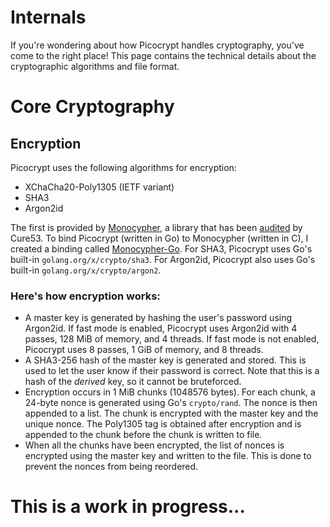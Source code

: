 # Internals
If you're wondering about how Picocrypt handles cryptography, you've come to the right place! This page contains the technical details about the cryptographic algorithms and file format.

# Core Cryptography
## Encryption
Picocrypt uses the following algorithms for encryption:
- XChaCha20-Poly1305 (IETF variant)
- SHA3
- Argon2id

The first is provided by <a href="https://monocypher.org">Monocypher</a>, a library that has been <a href="https://monocypher.org/quality-assurance/audit">audited</a> by Cure53. To bind Picocrypt (written in Go) to Monocypher (written in C), I created a binding called <a href="https://github.com/HACKERALERT/Monocypher-GO">Monocypher-Go</a>. For SHA3, Picocrypt uses Go's built-in `golang.org/x/crypto/sha3`. For Argon2id, Picocrypt also uses Go's built-in `golang.org/x/crypto/argon2`.

### Here's how encryption works:
- A master key is generated by hashing the user's password using Argon2id. If fast mode is enabled, Picocrypt uses Argon2id with 4 passes, 128 MiB of memory, and 4 threads. If fast mode is not enabled, Picocrypt uses 8 passes, 1 GiB of memory, and 8 threads.
- A SHA3-256 hash of the master key is generated and stored. This is used to let the user know if their password is correct. Note that this is a hash of the <i>derived</i> key, so it cannot be bruteforced.
- Encryption occurs in 1 MiB chunks (1048576 bytes). For each chunk, a 24-byte nonce is generated using Go's `crypto/rand`. The nonce is then appended to a list. The chunk is encrypted with the master key and the unique nonce. The Poly1305 tag is obtained after encryption and is appended to the chunk before the chunk is written to file.
- When all the chunks have been encrypted, the list of nonces is encrypted using the master key and written to the file. This is done to prevent the nonces from being reordered.

# This is a work in progress...
